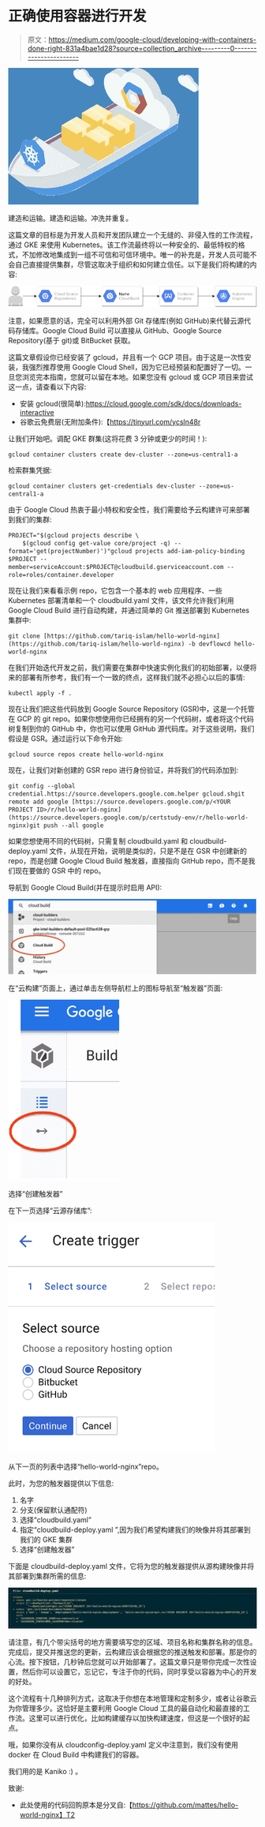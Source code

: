 # 正确使用容器进行开发

> 原文：<https://medium.com/google-cloud/developing-with-containers-done-right-831a4bae1d28?source=collection_archive---------0----------------------->

![](img/56a1a2ec00c0bb8eeb78f828c66ca4f0.png)

建造和运输。建造和运输。冲洗并重复。

这篇文章的目标是为开发人员和开发团队建立一个无缝的、非侵入性的工作流程，通过 GKE 来使用 Kubernetes。该工作流最终将以一种安全的、最低特权的格式，不加修改地集成到一组不可信和可信环境中。唯一的补充是，开发人员可能不会自己直接提供集群，尽管这取决于组织和如何建立信任。以下是我们将构建的内容:

![](img/8b2ce451ee2b6f341d097e2aa40f1653.png)

注意，如果愿意的话，完全可以利用外部 Git 存储库(例如 GitHub)来代替云源代码存储库。Google Cloud Build 可以直接从 GitHub、Google Source Repository(基于 git)或 BitBucket 获取。

这篇文章假设你已经安装了 gcloud，并且有一个 GCP 项目。由于这是一次性安装，我强烈推荐使用 Google Cloud Shell，因为它已经预装和配置好了一切。一旦您浏览完本指南，您就可以留在本地。如果您没有 gcloud 或 GCP 项目来尝试这一点，请查看以下内容:

*   安装 gcloud(很简单):https://cloud.google.com/sdk/docs/downloads-interactive
*   谷歌云免费层(无附加条件):【https://tinyurl.com/ycsln48r 

让我们开始吧。调配 GKE 群集(这将花费 3 分钟或更少的时间！):

```
gcloud container clusters create dev-cluster --zone=us-central1-a
```

检索群集凭据:

```
gcloud container clusters get-credentials dev-cluster --zone=us-central1-a
```

由于 Google Cloud 热衷于最小特权和安全性，我们需要给予云构建许可来部署到我们的集群:

```
PROJECT="$(gcloud projects describe \
    $(gcloud config get-value core/project -q) --format='get(projectNumber)')"gcloud projects add-iam-policy-binding $PROJECT --member=serviceAccount:$PROJECT@cloudbuild.gserviceaccount.com --role=roles/container.developer
```

现在让我们来看看示例 repo，它包含一个基本的 web 应用程序、一些 Kubernetes 部署清单和一个 cloudbuild.yaml 文件，该文件允许我们利用 Google Cloud Build 进行自动构建，并通过简单的 Git 推送部署到 Kubernetes 集群中:

```
git clone [https://github.com/tariq-islam/hello-world-nginx](https://github.com/tariq-islam/hello-world-nginx) -b devflowcd hello-world-nginx
```

在我们开始迭代开发之前，我们需要在集群中快速实例化我们的初始部署，以便将来的部署有所参考，我们有一个一致的终点，这样我们就不必担心以后的事情:

```
kubectl apply -f .
```

现在让我们把这些代码放到 Google Source Repository (GSR)中，这是一个托管在 GCP 的 git repo。如果你想使用你已经拥有的另一个代码树，或者将这个代码树复制到你的 GitHub 中，你也可以使用 GitHub 源代码库。对于这些说明，我们假设是 GSR。通过运行以下命令开始:

```
gcloud source repos create hello-world-nginx
```

现在，让我们对新创建的 GSR repo 进行身份验证，并将我们的代码添加到:

```
git config --global credential.https://source.developers.google.com.helper gcloud.shgit remote add google [https://source.developers.google.com/p/<YOUR PROJECT ID>/r/hello-world-nginx](https://source.developers.google.com/p/certstudy-env/r/hello-world-nginx)git push --all google
```

如果您想使用不同的代码树，只需复制 cloudbuild.yaml 和 cloudbuild-deploy.yaml 文件，从现在开始，说明是类似的，只是不是在 GSR 中创建新的 repo，而是创建 Google Cloud Build 触发器，直接指向 GitHub repo，而不是我们现在要做的 GSR 中的 repo。

导航到 Google Cloud Build(并在提示时启用 API):

![](img/54e67737b3bd9aacb063d999748c54ea.png)

在“云构建”页面上，通过单击左侧导航栏上的图标导航至“触发器”页面:

![](img/e17d6807ee899a86026e16680b040050.png)

选择“创建触发器”

在下一页选择“云源存储库”:

![](img/24007d28b5d62122526cdc5eadd3a40c.png)

从下一页的列表中选择“hello-world-nginx”repo。

此时，为您的触发器提供以下信息:

1.  名字
2.  分支(保留默认通配符)
3.  选择“cloudbuild.yaml”
4.  指定“cloudbuild-deploy.yaml ”,因为我们希望构建我们的映像并将其部署到我们的 GKE 集群
5.  选择“创建触发器”

下面是 cloudbuild-deploy.yaml 文件，它将为您的触发器提供从源构建映像并将其部署到集群所需的信息:

![](img/d622b131eb9aa87567c5390a45cf02b9.png)

请注意，有几个带尖括号的地方需要填写您的区域、项目名称和集群名称的信息。完成后，提交并推送您的更新，云构建应该会根据您的推送触发和部署。那是你的心流。按下按钮，几秒钟后您就可以开始部署了。这篇文章只是带你完成一次性设置，然后你可以设置它，忘记它，专注于你的代码，同时享受以容器为中心的开发的好处。

这个流程有十几种排列方式，这取决于你想在本地管理和定制多少，或者让谷歌云为你管理多少。这恰好是主要利用 Google Cloud 工具的最自动化和最直接的工作流。这里可以进行优化，比如构建缓存以加快构建速度，但这是一个很好的起点。

哦，如果你没有从 cloudconfig-deploy.yaml 定义中注意到，我们没有使用 docker 在 Cloud Build 中构建我们的容器。

我们用的是 Kaniko :) 。

致谢:

*   此处使用的代码回购原本是分叉自:【https://github.com/mattes/hello-world-nginx】T2